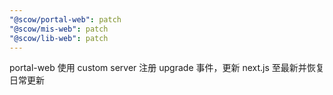 ```yaml
---
"@scow/portal-web": patch
"@scow/mis-web": patch
"@scow/lib-web": patch
---
```


portal-web 使用 custom server 注册 upgrade 事件，更新 next.js 至最新并恢复日常更新
